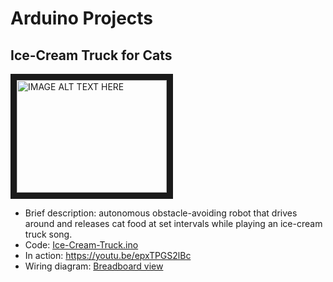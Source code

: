 # Arduino Projects

## Ice-Cream Truck for Cats
<a href="http://www.youtube.com/watch?feature=player_embedded&v=epxTPGS2lBc
" target="_blank"><img src="http://img.youtube.com/vi/epxTPGS2lBc/0.jpg" 
alt="IMAGE ALT TEXT HERE" width="240" height="180" border="10" /></a>
* Brief description: autonomous obstacle-avoiding robot that drives around and releases cat food at set intervals while playing an ice-cream truck song.
* Code: [Ice-Cream-Truck.ino](../Ice-Cream-Truck.ino)
* In action: https://youtu.be/epxTPGS2lBc 
* Wiring diagram: [Breadboard view](../BreadboardSketch.png)
